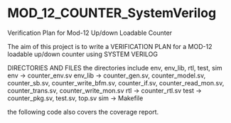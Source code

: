# MOD_12_COUNTER_SystemVerilog
Verification Plan for Mod-12 Up/down Loadable Counter

The aim of this project is to write a VERIFICATION PLAN for a MOD-12 loadable up/down counter using SYSTEM VERILOG

DIRECTORIES AND FILES
the directories include env, env_lib, rtl, test, sim
env -> counter_env.sv
env_lib -> counter_gen.sv, counter_model.sv, counter_sb.sv, counter_write_bfm.sv, counter_if.sv, counter_read_mon.sv, counter_trans.sv, counter_write_mon.sv
rtl -> counter_rtl.sv
test -> counter_pkg.sv, test.sv, top.sv
sim -> Makefile

the following code also covers the coverage report.
